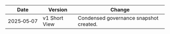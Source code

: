 | Date       | Version       | Change                                 |
| ---------- | ------------- | -------------------------------------- |
| 2025‑05‑07 | v1 Short View | Condensed governance snapshot created. |